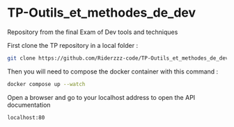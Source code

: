 # TP-Outils_et_methodes_de_dev
Repository from the final Exam of Dev tools and techniques

First clone the TP repository in a local folder :

```bash
git clone https://github.com/Riderzzz-code/TP-Outils_et_methodes_de_dev.git
```

Then you will need to compose the docker container with this command :

```bash
docker compose up --watch
```

Open a browser and go to your localhost address to open the API documentation

```bash
localhost:80
```
